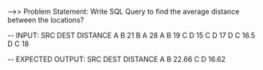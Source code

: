 -->> Problem Statement:
Write SQL Query to find the average distance between the locations?

-- INPUT:
SRC       DEST    DISTANCE
A	      B	      21
B	      A	      28
A	      B	      19
C	      D	      15
C	      D	      17
D	      C	      16.5
D	      C	      18

-- EXPECTED OUTPUT:
SRC       DEST    DISTANCE
A	      B	      22.66
C	      D	      16.62




